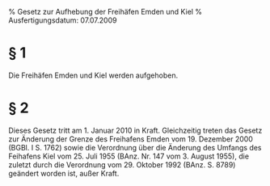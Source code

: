 % Gesetz zur Aufhebung der Freihäfen Emden und Kiel
% Ausfertigungsdatum: 07.07.2009
 
# § 1

Die Freihäfen Emden und Kiel werden aufgehoben.

# § 2

Dieses Gesetz tritt am 1. Januar 2010 in Kraft. Gleichzeitig treten das Gesetz zur Änderung der Grenze des Freihafens Emden vom 19. Dezember 2000 (BGBl. I S. 1762) sowie die Verordnung über die Änderung des Umfangs des Feihafens Kiel vom 25. Juli 1955 (BAnz. Nr. 147 vom 3. August 1955), die zuletzt durch die Verordnung vom 29. Oktober 1992 (BAnz. S. 8789) geändert worden ist, außer Kraft.

